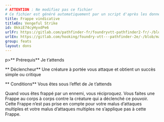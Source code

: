 ```yaml
---
# ATTENTION : Ne modifiez pas ce fichier
# Ce fichier est généré automatiquement par un script d'après les données du module Foundry VTT officiel et de sa traduction
title: Frappe vindicative
titleEn: Vengeful Strike
id: 0kkiE74cyHyxdPe6
urlFr: https://gitlab.com/pathfinder-fr/foundryvtt-pathfinder2-fr/-/blob/master/data/feats/0kkiE74cyHyxdPe6.htm
urlEn: https://gitlab.com/hooking/foundry-vtt---pathfinder-2e/-/blob/master/packs/data/feats.db/vengeful-strike.json
group: feats
layout: dons
---
```

p>** Prérequis** Je t’attends

** Déclencheur** Une créature à portée vous attaque et obtient un succès simple ou critique

** Conditions** Vous êtes sous l’effet de Je t’attends

 Quand vous êtes frappé par un ennemi, vous réciproquez. Vous faites une Frappe au corps à corps contre la créature qui a déclenché ce pouvoir. Cette Frappe n’est pas prise en compte pour votre malus d’attaques multiples et votre malus d’attaques multiples ne s’applique pas à cette Frappe.


